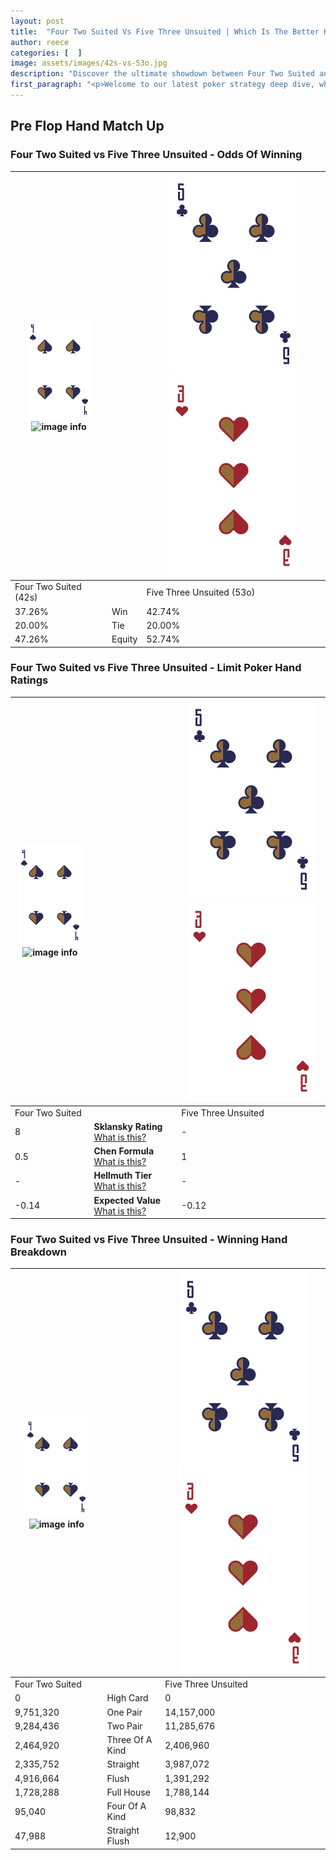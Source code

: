 ```yaml
---
layout: post
title:  "Four Two Suited Vs Five Three Unsuited | Which Is The Better Hand In Poker? A Complete Guide"
author: reece
categories: [  ]
image: assets/images/42s-vs-53o.jpg
description: "Discover the ultimate showdown between Four Two Suited and Five Three Unsuited in poker! Uncover the odds, strategies, and scenarios where one hand triumphs over the other. Get ready to up your poker game with this thrilling analysis."
first_paragraph: "<p>Welcome to our latest poker strategy deep dive, where we're pitting two distinct hands against each other in a high-stakes showdown: Four Two Suited vs Five Three Unsuited.</p><p>In the dynamic world of poker, every decision counts, and knowing which hand holds the upper hand is key to your success at the table.</p><p>In this article, we'll dissect these two hands, explore the scenarios where one dominates the other, and equip you with the knowledge to make strategic choices that can tip the odds in your favor.</p><p>Get ready to unravel the intriguing dynamics of these poker hands and elevate your game to new heights.</p>"
---
```




[comment]: # (sp0)

## Pre Flop Hand Match Up

<div class="table hand-ratings" markdown="1"> 



### Four Two Suited vs Five Three Unsuited - Odds Of Winning


    
| ![image info](assets/images/hand1/4.png) ![image info](assets/images/hand1/2s.png) |  | ![image info](assets/images/hand2/5.png) ![image info](assets/images/hand2/3o.png) |
| -------- | -------- | -------- |
| Four Two Suited (42s) |  | Five Three Unsuited (53o) |
| 37.26% | Win | 42.74% |
| 20.00% | Tie | 20.00% |
| 47.26% | Equity | 52.74% |




[comment]: # (sp1)



### Four Two Suited vs Five Three Unsuited - Limit Poker Hand Ratings


    
| ![image info](assets/images/hand1/4.png) ![image info](assets/images/hand1/2s.png) |  | ![image info](assets/images/hand2/5.png) ![image info](assets/images/hand2/3o.png) |
| -------- | -------- | -------- |
| Four Two Suited |  | Five Three Unsuited |
| 8 | **Sklansky Rating** [What is this?](/sklansky-rating-explained) | - |
| 0.5 | **Chen Formula** [What is this?](/chen-formula-explained) | 1 |
| - | **Hellmuth Tier** [What is this?](/Hellmuth-tier-explained) | - |
| -0.14 | **Expected Value** [What is this?](/expected-value-explained) | -0.12 |




[comment]: # (sp2)



### Four Two Suited vs Five Three Unsuited - Winning Hand Breakdown


    
| ![image info](assets/images/hand1/4.png) ![image info](assets/images/hand1/2s.png) |  | ![image info](assets/images/hand2/5.png) ![image info](assets/images/hand2/3o.png) |
| -------- | -------- | -------- |
| Four Two Suited |  | Five Three Unsuited |
| 0 | High Card | 0 |
| 9,751,320 | One Pair | 14,157,000 |
| 9,284,436 | Two Pair | 11,285,676 |
| 2,464,920 | Three Of A Kind | 2,406,960 |
| 2,335,752 | Straight | 3,987,072 |
| 4,916,664 | Flush | 1,391,292 |
| 1,728,288 | Full House | 1,788,144 |
| 95,040 | Four Of A Kind | 98,832 |
| 47,988 | Straight Flush | 12,900 |




[comment]: # (sp3)



</div>

[comment]: # (sp4)



[comment]: # (sp5)

